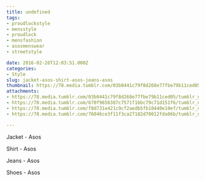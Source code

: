 ```yaml
---
title: undefined
tags:
- proudlockstyle
- mensstyle
- proudlock
- mensfashion
- asosmenswear
- streetstyle

date: 2016-02-26T12:03:51.000Z
categories:
- Style
slug: jacket-asos-shirt-asos-jeans-asos
thumbnail: https://78.media.tumblr.com/03b0441c79f8d268e77fbe79b11ced05/tumblr_o35ksfnbIx1rhrm24o1_1280.jpg
attachments:
- https://78.media.tumblr.com/03b0441c79f8d268e77fbe79b11ced05/tumblr_o35ksfnbIx1rhrm24o1_1280.jpg
- https://78.media.tumblr.com/670f9656387c7571f1bbc79c71d151f6/tumblr_o35ksfnbIx1rhrm24o2_1280.jpg
- https://78.media.tumblr.com/f8d731e421c9cf2aedb5fb10440e10ef/tumblr_o35ksfnbIx1rhrm24o4_1280.jpg
- https://78.media.tumblr.com/76046ce3f11f3ca27182d70012fda06b/tumblr_o35ksfnbIx1rhrm24o3_1280.jpg

---
```


Jacket - Asos 

  Shirt - Asos 

  Jeans - Asos 

  Shoes - Asos
